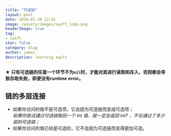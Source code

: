 ```yaml
---
title: "可选链"
layout: post
date: 2019-01-20 12:41
image: /assets/images/swift_logo.png
headerImage: true
tag:
- swift
star: false
category: blog
author: james
description: learning swift
---
```


**★ 只有可选链的任意一个环节不为`nil`时，才能对其进行读取和存入，否则都会导致存取失败，即便没有runtime error。**

## 链的多层连接
* 如果你访问的值不是可选项，它会因为可选链而变成可选项；  
  *如果你尝试通过可选链取回一个 Int 值，就一定会返回 Int? ，不论通过了多少层的可选链；*
* 如果你访问的值已经是可选的，它不会因为可选链而变得更加可选。

